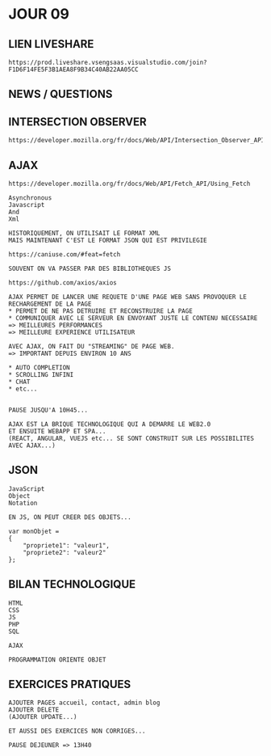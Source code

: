 # JOUR 09

## LIEN LIVESHARE

    https://prod.liveshare.vsengsaas.visualstudio.com/join?F1D6F14FE5F3B1AEA8F9B34C40AB22AA05CC

## NEWS / QUESTIONS


## INTERSECTION OBSERVER

    https://developer.mozilla.org/fr/docs/Web/API/Intersection_Observer_API


## AJAX

    https://developer.mozilla.org/fr/docs/Web/API/Fetch_API/Using_Fetch

    Asynchronous
    Javascript
    And
    Xml

    HISTORIQUEMENT, ON UTILISAIT LE FORMAT XML
    MAIS MAINTENANT C'EST LE FORMAT JSON QUI EST PRIVILEGIE

    https://caniuse.com/#feat=fetch

    SOUVENT ON VA PASSER PAR DES BIBLIOTHEQUES JS

    https://github.com/axios/axios

    AJAX PERMET DE LANCER UNE REQUETE D'UNE PAGE WEB SANS PROVOQUER LE RECHARGEMENT DE LA PAGE
    * PERMET DE NE PAS DETRUIRE ET RECONSTRUIRE LA PAGE
    * COMMUNIQUER AVEC LE SERVEUR EN ENVOYANT JUSTE LE CONTENU NECESSAIRE
    => MEILLEURES PERFORMANCES
    => MEILLEURE EXPERIENCE UTILISATEUR

    AVEC AJAX, ON FAIT DU "STREAMING" DE PAGE WEB.
    => IMPORTANT DEPUIS ENVIRON 10 ANS

    * AUTO COMPLETION
    * SCROLLING INFINI
    * CHAT
    * etc...


    PAUSE JUSQU'A 10H45...

    AJAX EST LA BRIQUE TECHNOLOGIQUE QUI A DEMARRE LE WEB2.0
    ET ENSUITE WEBAPP ET SPA...
    (REACT, ANGULAR, VUEJS etc... SE SONT CONSTRUIT SUR LES POSSIBILITES AVEC AJAX...)

## JSON

    JavaScript
    Object
    Notation

    EN JS, ON PEUT CREER DES OBJETS...

    var monObjet = 
    {
        "propriete1": "valeur1",
        "propriete2": "valeur2"
    };


## BILAN TECHNOLOGIQUE

    HTML
    CSS
    JS
    PHP
    SQL

    AJAX

    PROGRAMMATION ORIENTE OBJET


## EXERCICES PRATIQUES

    AJOUTER PAGES accueil, contact, admin blog
    AJOUTER DELETE
    (AJOUTER UPDATE...)

    ET AUSSI DES EXERCICES NON CORRIGES...
    
    PAUSE DEJEUNER => 13H40


